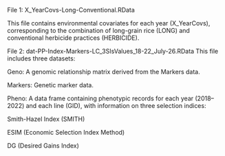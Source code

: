 File 1: X_YearCovs-Long-Conventional.RData

This file contains environmental covariates for each year (X_YearCovs), corresponding to the combination of long-grain rice (LONG) and conventional herbicide practices (HERBICIDE).

File 2: dat-PP-Index-Markers-LC_3SIsValues_18-22_July-26.RData
This file includes three datasets:

Geno: A genomic relationship matrix derived from the Markers data.

Markers: Genetic marker data.

Pheno: A data frame containing phenotypic records for each year (2018–2022) and each line (GID), with information on three selection indices:

  Smith-Hazel Index (SMITH)
  
  ESIM (Economic Selection Index Method)
  
  DG (Desired Gains Index)
